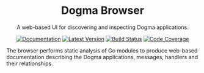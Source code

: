 <div align="center">

# Dogma Browser

A web-based UI for discovering and inspecting Dogma applications.

[![Documentation](https://img.shields.io/badge/go.dev-documentation-007d9c?&style=for-the-badge)](https://pkg.go.dev/github.com/dogmatiq/browser)
[![Latest Version](https://img.shields.io/github/tag/dogmatiq/browser.svg?&style=for-the-badge&label=semver)](https://github.com/dogmatiq/browser/releases)
[![Build Status](https://img.shields.io/github/actions/workflow/status/dogmatiq/browser/ci.yml?style=for-the-badge&branch=main)](https://github.com/dogmatiq/browser/actions/workflows/ci.yml)
[![Code Coverage](https://img.shields.io/codecov/c/github/dogmatiq/browser/main.svg?style=for-the-badge)](https://codecov.io/github/dogmatiq/browser)

</div>

The browser performs static analysis of Go modules to produce web-based
documentation describing the Dogma applications, messages, handlers and their
relationships.
